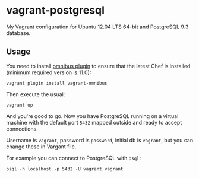 vagrant-postgresql
==================

My Vagrant configuration for Ubuntu 12.04 LTS 64-bit and PostgreSQL 9.3 database.

## Usage

You need to install [omnibus plugin](https://github.com/schisamo/vagrant-omnibus) to ensure that the latest Chef is installed (minimum required version is 11.0):

    vagrant plugin install vagrant-omnibus
    
Then execute the usual:

    vagrant up
    
And you're good to go. Now you have PostgreSQL running on a virtual machine with the default port `5432` mapped outside and ready to accept connections.

Username is `vagrant`, password is `password`, initial db is `vagrant`, but you can change these in Vargant file.

For example you can connect to PostgreSQL with `psql`:

    psql -h localhost -p 5432 -U vagrant vagrant

